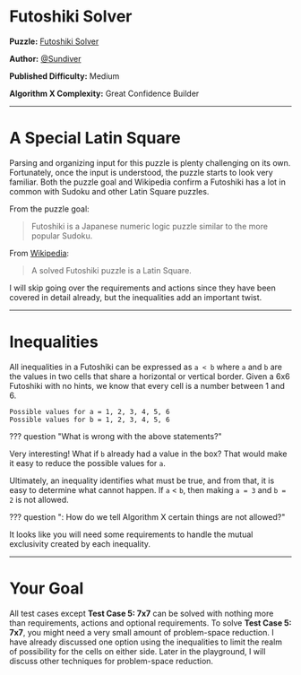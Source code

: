 # Futoshiki Solver

__Puzzle:__ [Futoshiki Solver](https://www.codingame.com/training/medium/futoshiki-solver)

__Author:__ [@Sundiver](https://www.codingame.com/profile/a4d5c1786311a05772d1b2f5dadac78e6102203)

__Published Difficulty:__ Medium

__Algorithm X Complexity:__ Great Confidence Builder

---

# A Special Latin Square

Parsing and organizing input for this puzzle is plenty challenging on its own. Fortunately, once the input is understood, the puzzle starts to look very familiar. Both the puzzle goal and Wikipedia confirm a Futoshiki has a lot in common with Sudoku and other Latin Square puzzles.

From the puzzle goal:

>Futoshiki is a Japanese numeric logic puzzle similar to the more popular Sudoku.

From [Wikipedia](https://en.wikipedia.org/wiki/Futoshiki):

>A solved Futoshiki puzzle is a Latin Square.

I will skip going over the requirements and actions since they have been covered in detail already, but the inequalities add an important twist.

---

# Inequalities

All inequalities in a Futoshiki can be expressed as `a < b` where `a` and `b` are the values in two cells that share a horizontal or vertical border. Given a 6x6 Futoshiki with no hints, we know that every cell is a number between 1 and 6.

```
Possible values for a = 1, 2, 3, 4, 5, 6
Possible values for b = 1, 2, 3, 4, 5, 6
```

??? question "What is wrong with the above statements?"
    <div class="quiz" data-id="futoshiki_quiz1"></div>

Very interesting! What if `b` already had a value in the box? That would make it easy to reduce the possible values for `a`.

Ultimately, an inequality identifies what must be true, and from that, it is easy to determine what cannot happen. If `a` < `b`, then making `a = 3` and `b = 2` is not allowed. 

??? question ": How do we tell Algorithm X certain things are not allowed?"
    <div class="quiz" data-id="futoshiki_quiz2"></div>

It looks like you will need some requirements to handle the mutual exclusivity created by each inequality.

---

# Your Goal

All test cases except __Test Case 5: 7x7__ can be solved with nothing more than requirements, actions and optional requirements. To solve __Test Case 5: 7x7__, you might need a very small amount of problem-space reduction. I have already discussed one option using the inequalities to limit the realm of possibility for the cells on either side. Later in the playground, I will discuss other techniques for problem-space reduction.

<BR>
